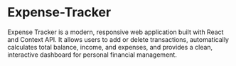 # Expense-Tracker
Expense Tracker is a modern, responsive web application built with React and Context API. It allows users to add or delete transactions, automatically calculates total balance, income, and expenses, and provides a clean, interactive dashboard for personal financial management.
